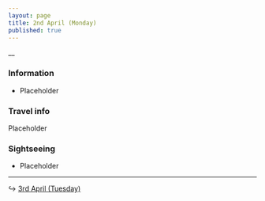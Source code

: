 ```yaml
---
layout: page
title: 2nd April (Monday)
published: true
---
```

__

### Information

- Placeholder

### Travel info

Placeholder

### Sightseeing

- Placeholder

<hr>

↪ [3rd April (Tuesday)](/days/week4/3apr)